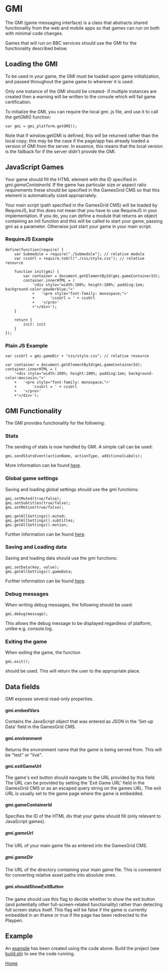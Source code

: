# GMI

The GMI (game messaging interface) is a class that abstracts shared functionality
from the web and mobile apps so that games can run on both with minimal code changes.

Games that will run on BBC services should use the GMI for the functionality described
below.

## Loading the GMI

To be used in your game, the GMI must be loaded upon game initialization, and
passed throughout the game game to wherever it is used.

Only one instance of the GMI should be created- if multiple instances are created
then a warning will be written to the console which will fail game certification.

To initialize the GMI, you can require the local gmi .js file, and use it to call
the getGMI() function:

````
var gmi = gmi_platform.getGMI();
````

Note that if window.getGMI is defined, this will be returned rather than the local
copy; this may be the case if the page/app has already loaded a version of GMI from
the server. In essence, this means that the local version is the fallback for if
the server didn't provide the GMI.

## JavaScript Games
Your game should fill the HTML element with the ID specified in
*gmi.gameContainerId*. If the game has particular size or aspect ratio
requirements these should be specified in the GamesGrid CMS so that this
element is automatically sized appropriately.

Your main script (path specified in the GamesGrid CMS) will be loaded by
RequireJS, but this does not mean that you have to use RequireJS in your
implementation. If you do, you can define a module that returns an object
containing an init function and this will be called to start your game,
passing gmi as a parameter. Otherwise just start your game in your main script.

### RequireJS Example
````
define(function(require) {
    var Submodule = require("./Submodule"); // relative module
    var cssUrl = require.toUrl("./css/style.css"); // relative resource

    function init(gmi) {
        var container = document.getElementById(gmi.gameContainerId);
        container.innerHTML = (
            '<div style="width:100%; height:100%; padding:1em; background-color:powderblue;">'
            +   '<pre style="font-family: monospace;">'
            +       'cssUrl = ' + cssUrl
            +   '</pre>'
            +'</div>');
    }

    return {
        init: init
    }
});
````

### Plain JS Example
````
var cssUrl = gmi.gameDir + "css/style.css"; // relative resource

var container = document.getElementById(gmi.gameContainerId);
container.innerHTML = (
    '<div style="width:100%; height:100%; padding:1em; background-color:moccasin;">'
    +   '<pre style="font-family: monospace;">'
    +       'cssUrl = ' + cssUrl
    +   '</pre>'
    +'</div>');
````

## GMI Functionality

The GMI provides functionality for the following:

### Stats

The sending of stats is now handled by GMI. A simple call can be used:

````
gmi.sendStatsEvent(actionName, actionType, additionalLabels);
````

More information can be found [here](stats.md#stats).

### Global game settings

Saving and loading global settings should use the gmi functions:

````
gmi.setMuted(true/false);
gmi.setSubtitles(true/false);
gmi.setMotion(true/false);

gmi.getAllSettings().muted;
gmi.getAllSettings().subtitles;
gmi.getAllSettings().motion;
````

Further information can be found [here](data-storage.md#saving-data).

### Saving and Loading data

Saving and loading data should use the gmi functions:

````
gmi.setData(key, value);
gmi.getAllSettings().gameData;
````

Further information can be found [here](data-storage.md#saving-data).


### Debug messages

When writing debug messages, the following should be used:

````
gmi.debug(message);
````

This allows the debug message to be displayed regardless of platform, unlike
e.g. console.log.


### Exiting the game

When exiting the game, the function

````
gmi.exit();
````

should be used. This will return the user to the appropriate place.



## Data fields

GMI exposes several read-only properties.

#### gmi.embedVars
Contains the JavaScript object that was entered as JSON in the 'Set-up Data'
field in the GamesGrid CMS.

#### gmi.environment
Returns the environment name that the game is being served from. This will be
 "test" or "live".

#### gmi.exitGameUrl
The game's exit button should navigate to the URL provided by this field. The
 URL can be provided by setting the 'Exit Game URL' field in the GamesGrid
 CMS or as an escaped query string on the games URL. The exit URL is usually set
  to the game page where the game is embedded.

#### gmi.gameContainerId
Specifies the ID of the HTML div that your game should fill (only relevant
to JavaScript games).

##### gmi.gameUrl
The URL of your main game file as entered into the GamesGrid CMS.

##### gmi.gameDir
The URL of the directory containing your main game file. This is convenient for
converting relative asset paths into absolute ones.

##### gmi.shouldShowExitButton
The game should use this flag to decide whether to show the exit button
(and potentially other full-screen-related functionality) rather than detecting
full screen status itself. This flag will be false if the game is currently
embedded in an iframe or true if the page has been redirected to the Playpen.


## Example
An [example](../src/main.js) has been created using the
code above. Build the project (see [build.sh](../build-scripts/build.sh)) to
see the code running.

[Home](../README.md)
